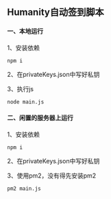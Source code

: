 ## Humanity自动签到脚本
#### 一、本地运行
1、安装依赖
```
npm i
```

2、在privateKeys.json中写好私钥

3、执行js
```
node main.js
```
#### 二、闲置的服务器上运行
1、安装依赖
```
npm i
```

2、在privateKeys.json中写好私钥

3、使用pm2，没有得先安装pm2
```
pm2 main.js
```
